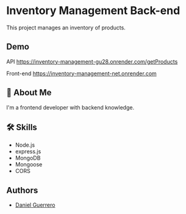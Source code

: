 
# Inventory Management Back-end

This project manages an inventory of products.

## Demo

API https://inventory-management-gu28.onrender.com/getProducts

Front-end https://inventory-management-net.onrender.com

## 🚀 About Me
I'm a frontend developer with backend knowledge.

## 🛠 Skills
- Node.js
- express.js
- MongoDB
- Mongoose
- CORS
  
## Authors
- [Daniel Guerrero](https://github.com/danoGuerrero)
